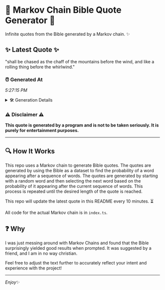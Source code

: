 # 📖 Markov Chain Bible Quote Generator 📖

Infinite quotes from the Bible generated by a Markov chain. ✨

## ✨ Latest Quote ✨
"shall be chased as the chaff of the mountains before the wind, and like a rolling thing before the whirlwind."

### ⏰ Generated At
*5:27:15 PM*

<details>
    <summary>🛠️ Generation Details</summary>
    <p>
        <strong>🌱 Seed:</strong> shall<br>
        <strong>🔄 Iterations:</strong> 19<br>
        <strong>📜 Context History:</strong><br>[ shall ]: be<br>[ shall, be ]: chased<br>[ shall, be, chased ]: as<br>[ shall, be, chased, as ]: the<br>[ shall, be, chased, as, the ]: chaff<br>[ shall, be, chased, as, the, chaff ]: of<br>[ be, chased, as, the, chaff, of ]: the<br>[ chased, as, the, chaff, of, the ]: mountains<br>[ as, the, chaff, of, the, mountains ]: before<br>[ the, chaff, of, the, mountains, before ]: the<br>[ chaff, of, the, mountains, before, the ]: wind,<br>[ of, the, mountains, before, the, wind, ]: and<br>[ the, mountains, before, the, wind,, and ]: like<br>[ mountains, before, the, wind,, and, like ]: a<br>[ before, the, wind,, and, like, a ]: rolling<br>[ the, wind,, and, like, a, rolling ]: thing<br>[ wind,, and, like, a, rolling, thing ]: before<br>[ and, like, a, rolling, thing, before ]: the<br>[ like, a, rolling, thing, before, the ]: whirlwind.<br>
    </p>
</details>

### ⚠️ Disclaimer ⚠️
**This quote is generated by a program and is not to be taken seriously. It is purely for entertainment purposes.**

---

## 🔍 How It Works

This repo uses a Markov chain to generate Bible quotes. The quotes are generated by using the Bible as a dataset to find the probability of a word appearing after a sequence of words. The quotes are generated by starting with a random word and then selecting the next word based on the probability of it appearing after the current sequence of words. This process is repeated until the desired length of the quote is reached.

This repo will update the latest quote in this README every 10 minutes. ⏳

All code for the actual Markov chain is in `index.ts`.

## ❓ Why

I was just messing around with Markov Chains and found that the Bible surprisingly yielded good results when prompted. 
It was suggested by a friend, and I am in no way christian.

Feel free to adjust the text further to accurately reflect your intent and experience with the project!

---

*Enjoy*✨
